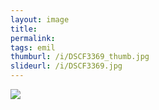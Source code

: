 ```yaml
---
layout: image
title: 
permalink: 
tags: emil
thumburl: /i/DSCF3369_thumb.jpg
slideurl: /i/DSCF3369.jpg 
---
```

![]({{site.url}}/i/DSCF3369.jpg)

